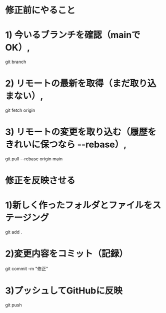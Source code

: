 # 修正前にやること
# 1) 今いるブランチを確認（mainでOK）,
git branch

# 2) リモートの最新を取得（まだ取り込まない）,
git fetch origin

# 3) リモートの変更を取り込む（履歴をきれいに保つなら --rebase）,
git pull --rebase origin main


# 修正を反映させる
# 1)新しく作ったフォルダとファイルをステージング
git add .

# 2)変更内容をコミット（記録）
git commit -m "修正"

# 3)プッシュしてGitHubに反映
git push
